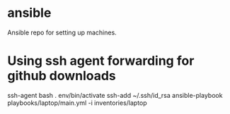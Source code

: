 # ansible
Ansible repo for setting up machines.


# Using ssh agent forwarding for github downloads
ssh-agent bash
. env/bin/activate
ssh-add ~/.ssh/id_rsa 
ansible-playbook playbooks/laptop/main.yml -i inventories/laptop
